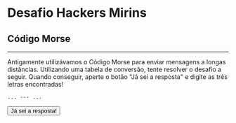# Desafio Hackers Mirins

## Código Morse
----

Antigamente utilizávamos o Código Morse para enviar mensagens a longas distâncias. 
Utilizando uma tabela de conversão, tente resolver o desafio a seguir.
Quando conseguir, aperte o botão "Já sei a resposta" e digite as três letras encontradas!

    ... --- ...

<button onclick='
  var resposta = prompt("Qual são as três letras encontradas?");
  if (resposta.toUpperCase() == "SOS") {
    alert("Parabéns! Vamos para o próximo desafio!");
    window.location.href="Estereograma";
  } else {
    alert("Resposta errada. Tente novamente.");
  }
'>Já sei a resposta!</button>
